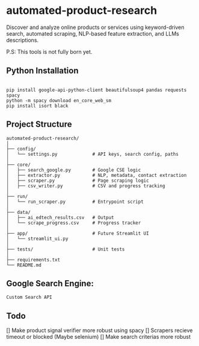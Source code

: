 # automated-product-research
 

Discover and analyze online products or services using keyword-driven search, automated scraping, NLP-based feature extraction, and LLMs descriptions. 

P.S: This tools is not fully born yet.

## Python Installation

```

pip install google-api-python-client beautifulsoup4 pandas requests spacy
python -m spacy download en_core_web_sm
pip install isort black

```

## Project Structure

```
automated-product-research/
│
├── config/
│   └── settings.py             # API keys, search config, paths
│
├── core/
│   ├── search_google.py        # Google CSE logic
│   ├── extractor.py            # NLP, metadata, contact extraction
│   ├── scraper.py              # Page scraping logic
│   ├── csv_writer.py           # CSV and progress tracking
│
├── run/
│   └── run_scraper.py          # Entrypoint script
│
├── data/
│   ├── ai_edtech_results.csv   # Output
│   └── scrape_progress.csv     # Progress tracker
│
├── app/                        # Future Streamlit UI
│   └── streamlit_ui.py
│
├── tests/                      # Unit tests
│
├── requirements.txt
└── README.md

```

## Google Search Engine:

```
Custom Search API
```

## Todo

[] Make product signal verifier more robust using spacy
[] Scrapers recieve timeout or blocked (Maybe selenium)
[] Make search criterias more robust